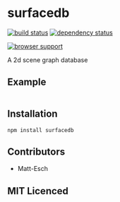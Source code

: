# surfacedb

[![build status][1]][2] [![dependency status][3]][4]

[![browser support][5]][6]

A 2d scene graph database

## Example

```js

```

## Installation

`npm install surfacedb`

## Contributors

 - Matt-Esch

## MIT Licenced

  [1]: https://secure.travis-ci.org/Matt-Esch/surfacedb.png
  [2]: https://travis-ci.org/Matt-Esch/surfacedb
  [3]: https://david-dm.org/Matt-Esch/surfacedb.png
  [4]: https://david-dm.org/Matt-Esch/surfacedb
  [5]: https://ci.testling.com/Matt-Esch/surfacedb.png
  [6]: https://ci.testling.com/Matt-Esch/surfacedb

